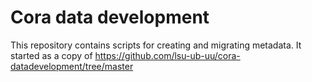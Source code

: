 # Cora data development

This repository contains scripts for creating and migrating metadata.
It started as a copy of https://github.com/lsu-ub-uu/cora-datadevelopment/tree/master
